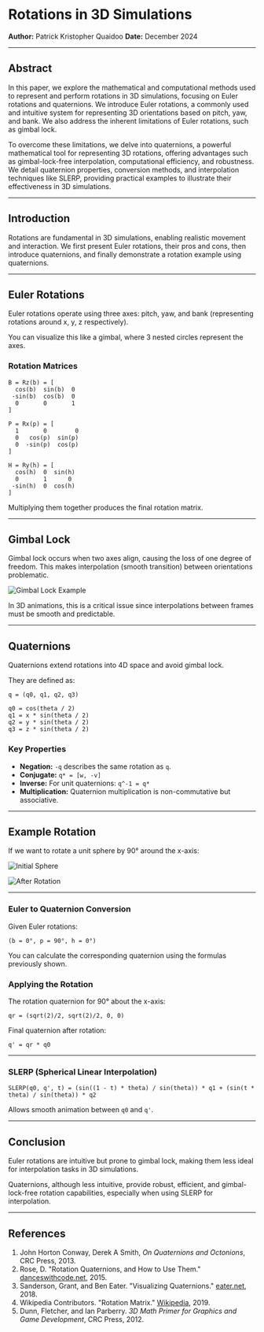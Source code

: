 # Rotations in 3D Simulations

**Author:** Patrick Kristopher Quaidoo
**Date:** December 2024

---

## Abstract

In this paper, we explore the mathematical and computational methods used to represent and perform rotations in 3D simulations, focusing on Euler rotations and quaternions. We introduce Euler rotations, a commonly used and intuitive system for representing 3D orientations based on pitch, yaw, and bank. We also address the inherent limitations of Euler rotations, such as gimbal lock.

To overcome these limitations, we delve into quaternions, a powerful mathematical tool for representing 3D rotations, offering advantages such as gimbal-lock-free interpolation, computational efficiency, and robustness. We detail quaternion properties, conversion methods, and interpolation techniques like SLERP, providing practical examples to illustrate their effectiveness in 3D simulations.

---

## Introduction

Rotations are fundamental in 3D simulations, enabling realistic movement and interaction. We first present Euler rotations, their pros and cons, then introduce quaternions, and finally demonstrate a rotation example using quaternions.

---

## Euler Rotations

Euler rotations operate using three axes: pitch, yaw, and bank (representing rotations around x, y, z respectively).

You can visualize this like a gimbal, where 3 nested circles represent the axes.

### Rotation Matrices

```
B = Rz(b) = [
  cos(b)  sin(b)  0
 -sin(b)  cos(b)  0
  0       0       1
]

P = Rx(p) = [
  1       0        0
  0   cos(p)  sin(p)
  0  -sin(p)  cos(p)
]

H = Ry(h) = [
  cos(h)  0  sin(h)
  0       1      0
 -sin(h)  0  cos(h)
]
```

Multiplying them together produces the final rotation matrix.

---

## Gimbal Lock

Gimbal lock occurs when two axes align, causing the loss of one degree of freedom. This makes interpolation (smooth transition) between orientations problematic.

![Gimbal Lock Example](Gimbal%20lockex.jpg)

In 3D animations, this is a critical issue since interpolations between frames must be smooth and predictable.

---

## Quaternions

Quaternions extend rotations into 4D space and avoid gimbal lock.

They are defined as:

```
q = (q0, q1, q2, q3)

q0 = cos(theta / 2)
q1 = x * sin(theta / 2)
q2 = y * sin(theta / 2)
q3 = z * sin(theta / 2)
```

### Key Properties

* **Negation:** `-q` describes the same rotation as `q`.
* **Conjugate:** `q* = [w, -v]`
* **Inverse:** For unit quaternions: `q^-1 = q*`
* **Multiplication:** Quaternion multiplication is non-commutative but associative.

---

## Example Rotation

If we want to rotate a unit sphere by 90° around the x-axis:

![Initial Sphere](qzero.jpg)

![After Rotation](qprime.jpg)

---

### Euler to Quaternion Conversion

Given Euler rotations:

```
(b = 0°, p = 90°, h = 0°)
```

You can calculate the corresponding quaternion using the formulas previously shown.

### Applying the Rotation

The rotation quaternion for 90° about the x-axis:

```
qr = (sqrt(2)/2, sqrt(2)/2, 0, 0)
```

Final quaternion after rotation:

```
q' = qr * q0
```

---

### SLERP (Spherical Linear Interpolation)

```
SLERP(q0, q', t) = (sin((1 - t) * theta) / sin(theta)) * q1 + (sin(t * theta) / sin(theta)) * q2
```

Allows smooth animation between `q0` and `q'`.

---

## Conclusion

Euler rotations are intuitive but prone to gimbal lock, making them less ideal for interpolation tasks in 3D simulations.

Quaternions, although less intuitive, provide robust, efficient, and gimbal-lock-free rotation capabilities, especially when using SLERP for interpolation.

---

## References

1. John Horton Conway, Derek A Smith, *On Quaternions and Octonions*, CRC Press, 2013.
2. Rose, D. "Rotation Quaternions, and How to Use Them." [danceswithcode.net](https://danceswithcode.net/engineeringnotes/quaternions/quaternions.html), 2015.
3. Sanderson, Grant, and Ben Eater. "Visualizing Quaternions." [eater.net](https://eater.net/quaternions), 2018.
4. Wikipedia Contributors. "Rotation Matrix." [Wikipedia](https://en.wikipedia.org/wiki/Rotation_matrix), 2019.
5. Dunn, Fletcher, and Ian Parberry. *3D Math Primer for Graphics and Game Development*, CRC Press, 2012.

